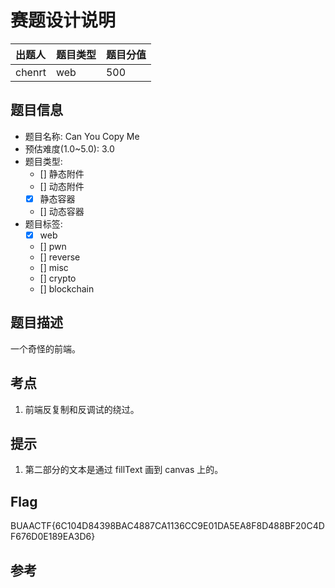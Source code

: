 # 赛题设计说明

| 出题人 | 题目类型 | 题目分值 |
| :----- | :------- | :------- |
| chenrt | web      | 500      |

## 题目信息

- 题目名称: Can You Copy Me
- 预估难度(1.0~5.0): 3.0
- 题目类型:
  - [] 静态附件
  - [] 动态附件
  - [x] 静态容器
  - [] 动态容器
- 题目标签:
  - [x] web
  - [] pwn
  - [] reverse
  - [] misc
  - [] crypto
  - [] blockchain

## 题目描述

一个奇怪的前端。

## 考点

1. 前端反复制和反调试的绕过。

## 提示

1. 第二部分的文本是通过 fillText 画到 canvas 上的。

## Flag

BUAACTF{6C104D84398BAC4887CA1136CC9E01DA5EA8F8D488BF20C4DF676D0E189EA3D6}

## 参考
